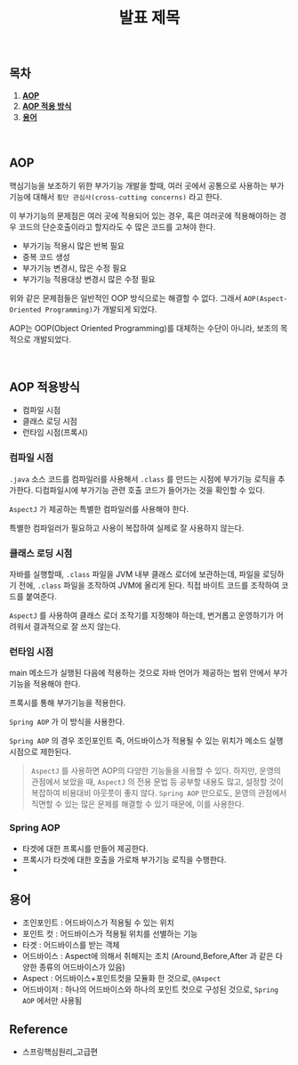 <div align="center">
<br />
<h1>발표 제목</h1>
<br />
</div>

## 목차

1. [**AOP**](#1)
2. [**AOP 적용 방식**](#2)
3. [**용어**](#3)

<br />

<div id="1"></div>

## AOP

핵심기능을 보조하기 위한 부가기능 개발을 할때, 여러 곳에서 공통으로 사용하는 부가기능에 대해서 `횡단 관심사(cross-cutting concerns)` 라고 한다.

이 부가기능의 문제점은 여러 곳에 적용되어 있는 경우, 혹은 여러곳에 적용해야하는 경우 코드의 단순호출이라고 할지라도 수 많은 코드를 고쳐야 한다.

- 부가기능 적용시 많은 반복 필요
- 중복 코드 생성
- 부가기능 변경시, 많은 수정 필요
- 부가기능 적용대상 변경시 많은 수정 필요

위와 같은 문제점들은 일반적인 OOP 방식으로는 해결할 수 없다. 그래서 `AOP(Aspect-Oriented Programming)`가 개발되게 되었다.

AOP는 OOP(Object Oriented Programming)를 대체하는 수단이 아니라, 보조의 목적으로 개발되었다.

<br />

<div id="2"></div>

## AOP 적용방식

- 컴파일 시점
- 클래스 로딩 시점
- 런타임 시점(프록시)

### 컴파일 시점

`.java` 소스 코드를 컴파일러를 사용해서 `.class` 를 만드는 시점에 부가기능 로직을 추가한다. 디컴파일시에 부가기능 관련 호출 코드가 들어가는 것을 확인할 수 있다.

`AspectJ` 가 제공하는 특별한 컴파일러를 사용해야 한다.

특별한 컴파일러가 필요하고 사용이 복잡하여 실제로 잘 사용하지 않는다.

### 클래스 로딩 시점

자바를 실행할때, `.class` 파일을 JVM 내부 클래스 로더에 보관하는데, 파일을 로딩하기 전에, `.class` 파일을 조작하여 JVM에 올리게 된다. 직접 바이트 코드를 조작하여 코드를 붙여준다.

`AspectJ` 를 사용하여 클래스 로더 조작기를 지정해야 하는데, 번거롭고 운영하기가 어려워서 결과적으로 잘 쓰지 않는다.

### 런타임 시점

main 메소드가 실행된 다음에 적용하는 것으로 자바 언어가 제공하는 범위 안에서 부가기능을 적용해야 한다.

프록시를 통해 부가기능을 적용한다.

`Spring AOP` 가 이 방식을 사용한다.

`Spring AOP` 의 경우 조인포인트 즉, 어드바이스가 적용될 수 있는 위치가 메소드 실행 시점으로 제한된다.

> `AspectJ` 를 사용하면 AOP의 다양한 기능들을 사용할 수 있다. 하지만, 운영의 관점에서 보았을 때, `AspectJ` 의 전용 문법 등 공부할 내용도 많고, 설정할 것이 복잡하여 비용대비 아웃풋이 좋지 않다.
> `Spring AOP` 만으로도, 운영의 관점에서 직면할 수 있는 많은 문제를 해결할 수 있기 때문에, 이를 사용한다.

### Spring AOP

- 타겟에 대한 프록시를 만들어 제공한다.
- 프록시가 타겟에 대한 호출을 가로채 부가기능 로직을 수행한다.
- <br />

<div id="3"></div>

## 용어

- 조인포인트 : 어드바이스가 적용될 수 있는 위치
- 포인트 컷 : 어드바이스가 적용될 위치를 선별하는 기능
- 타겟 : 어드바이스를 받는 객체
- 어드바이스 : Aspect에 의해서 취해지는 조치 (Around,Before,After 과 같은 다양한 종류의 어드바이스가 있음)
- Aspect : 어드바이스+포인트컷을 모듈화 한 것으로, `@Aspect`
- 어드바이저 : 하나의 어드바이스와 하나의 포인트 컷으로 구성된 것으로, `Spring AOP` 에서만 사용됨

## Reference

- 스프링핵심원리\_고급편
